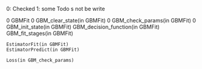 0: Checked
1: some Todo s not be write

0    GBMFit
0    GBM_clear_state(in GBMFit)
0    GBM_check_params(in GBMFit)
0    GBM_init_state(in GBMFit)
    GBM_decision_function(in GBMFit)
    GBM_fit_stages(in GBMFit)



    EstimatorFit(in GBMFit)
    EstimatorPredict(in GBMFit)

    Loss(in GBM_check_params)